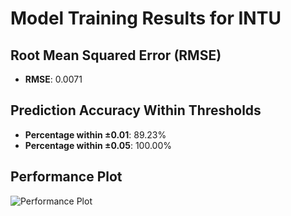 # Model Training Results for INTU

## Root Mean Squared Error (RMSE)
- **RMSE**: 0.0071

## Prediction Accuracy Within Thresholds
- **Percentage within ±0.01**: 89.23%
- **Percentage within ±0.05**: 100.00%

## Performance Plot
![Performance Plot](../imgs/INTU.png)
